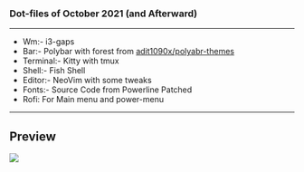 ### Dot-files of October 2021 (and Afterward) 


----
- Wm:- i3-gaps
- Bar:- Polybar with forest from [adit1090x/polyabr-themes](https://github.com/adi1090x/polybar-themes)
- Terminal:- Kitty with tmux
- Shell:- Fish Shell
- Editor:- NeoVim with some tweaks
- Fonts:- Source Code from Powerline Patched 
- Rofi: For Main menu and power-menu 
----

## Preview
![]("./setup.png")
